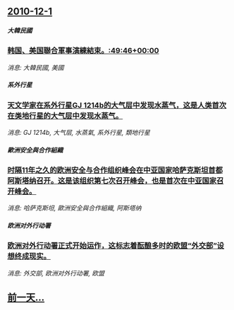 ## [2010-12-1](/news/2010/12/1/index.md)

##### 大韓民國
### [ 韩国、美国聯合軍事演練結束。:49:46+00:00](/news/2010/12/1/韩国-美国聯合軍事演練結束-49-46-00-00.md)
_消息: 大韓民國, 美國_

##### 系外行星
### [ 天文学家在系外行星GJ 1214b的大气层中发现水蒸气，这是人类首次在类地行星的大气层中发现水蒸气。](/news/2010/12/1/天文学家在系外行星GJ-1214b的大气层中发现水蒸气-这是人类首次在类地行星的大气层中发现水蒸气.md)
_消息: GJ 1214b, 大气层, 水蒸氣, 系外行星, 類地行星_

##### 歐洲安全與合作組織
### [ 时隔11年之久的欧洲安全与合作组织峰会在中亚国家哈萨克斯坦首都阿斯塔纳召开。这是该组织第七次召开峰会，也是首次在中亚国家召开峰会。](/news/2010/12/1/时隔11年之久的欧洲安全与合作组织峰会在中亚国家哈萨克斯坦首都阿斯塔纳召开-这是该组织第七次召开峰会-也是首次在中亚国.md)
_消息: 哈萨克斯坦, 歐洲安全與合作組織, 阿斯塔纳_

##### 欧洲对外行动署
### [ 欧洲对外行动署正式开始运作，这标志着酝酿多时的欧盟“外交部”设想终成现实。](/news/2010/12/1/欧洲对外行动署正式开始运作-这标志着酝酿多时的欧盟-外交部-设想终成现实.md)
_消息: 外交部, 欧洲对外行动署, 欧盟_

## [前一天...](/news/2010/11/29/index.md)

